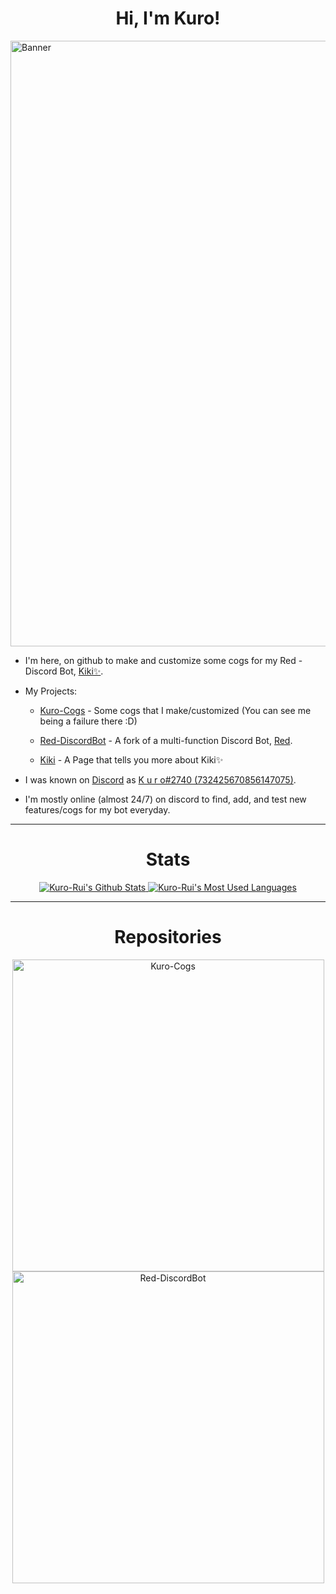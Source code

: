 <h1 align="center">Hi, I'm Kuro!</h1>

<img src="https://cdn.discordapp.com/attachments/908719687397953606/928270305191936080/kuro_banner.png" alt="Banner" width="969">

- I'm here, on github to make and customize some cogs for my Red -  Discord Bot, [Kiki✨](https://discord.com/oauth2/authorize?client_id=886547720985264178&scope=bot+applications.commands&permissions=2251673160).

- My Projects:

  - [Kuro-Cogs](https://github.com/Kuro-Rui/Kuro-Cogs) - Some cogs that I make/customized (You can see me being a failure there :D)
  
  - [Red-DiscordBot](https://github.com/Kiki-0779/Red-DiscordBot) - A fork of a multi-function Discord Bot, [Red](https://github.com/Cog-Creators/Red-DiscordBot).
  
  - [Kiki](https://github.com/Kiki-0779/Kiki) - A Page that tells you more about Kiki✨

- I was known on [Discord](https://discord.com/app) as [K u r o#2740 (732425670856147075)](https://discord.com/users/732425670856147075).

- I'm mostly online (almost 24/7) on discord to find, add, and test new features/cogs for my bot everyday.

---

<h1 align="center">Stats</h1>

<div align="center">
  <a href="https://github.com/Kuro-Rui">
    <img src="https://github-readme-stats.vercel.app/api?username=Kuro-Rui&include_all_commits=true&count_private=true&show_icons=true&line_height=20&border_radius=10&theme=tokyonight" alt="Kuro-Rui's Github Stats">
  </a>
  <a href="https://github.com/Kuro-Rui">
    <img src="https://github-readme-stats.vercel.app/api/top-langs/?username=Kuro-Rui&count_private=true&card_width=500&border_radius=10&theme=tokyonight" alt="Kuro-Rui's Most Used Languages">
  </a>
</div>

---

<h1 align="center">Repositories</h1>

<div align="center">
  <a href="https://github.com/Kuro-Rui/Kuro-Cogs">
    <img src="https://github-readme-stats.vercel.app/api/pin?username=Kuro-Rui&repo=Kuro-Cogs&border_radius=10&theme=tokyonight" alt="Kuro-Cogs" width=499>
  </a>
  <a href="https://github.com/Kiki-0779/Red-DiscordBot">
    <img src="https://github-readme-stats.vercel.app/api/pin?username=Kiki-0779&repo=Red-DiscordBot&border_radius=10&theme=tokyonight" alt="Red-DiscordBot" width=499>
  </a>
</div>

<!---This is a ✨special✨ repository because it appears on GitHub profile.--->

